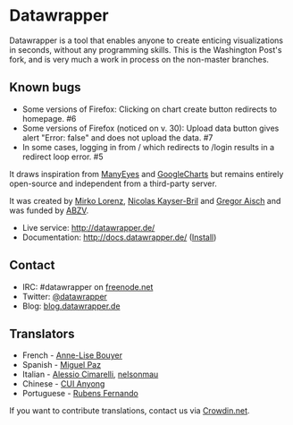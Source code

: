 # Datawrapper

Datawrapper is a tool that enables anyone to create enticing visualizations in seconds, without any programming skills. This is the Washington Post's fork, and is very much a work in process on the non-master branches.

## Known bugs

- Some versions of Firefox: Clicking on chart create button redirects to homepage. #6
- Some versions of Firefox (noticed on v. 30): Upload data button gives alert "Error:
  false" and does not upload the data. #7
- In some cases, logging in from / which redirects to /login results in a redirect loop error. #5

It draws inspiration from [ManyEyes](http://www-958.ibm.com/software/data/cognos/manyeyes/) and [GoogleCharts](https://developers.google.com/chart/) but remains entirely open-source and independent from a third-party server.

It was created by [Mirko Lorenz](http://www.mirkolorenz.com/), [Nicolas Kayser-Bril](http://nkb.fr) and [Gregor Aisch](http://driven-by-data.net/) and was funded by [ABZV](http://www.abzv.de/).

* Live service: <http://datawrapper.de/>
* Documentation: <http://docs.datawrapper.de/> ([Install](http://docs.datawrapper.de/en/install/))

## Contact

* IRC: #datawrapper on [freenode.net](https://webchat.freenode.net/)
* Twitter: [@datawrapper](http://twitter.com/datawrapper)
* Blog: [blog.datawrapper.de](http://blog.datawrapper.de)

## Translators

* French - [Anne-Lise Bouyer](https://crowdin.net/profile/annelise)
* Spanish - [Miguel Paz](https://github.com/miguelpaz)
* Italian - [Alessio Cimarelli](https://crowdin.net/profile/jenkin), [nelsonmau](https://crowdin.net/profile/nelsonmau)
* Chinese - [CUI Anyong](https://github.com/xiaoyongzi)
* Portuguese - [Rubens Fernando](https://crowdin.net/profile/rubensfernando)

If you want to contribute translations, contact us via [Crowdin.net](https://crowdin.net/project/datawrapper).
